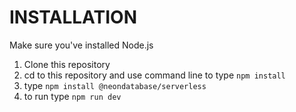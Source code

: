 # INSTALLATION

Make sure you've installed Node.js

1. Clone this repository
2. cd to this repository and use command line to type ```npm install```
3. type ```npm install @neondatabase/serverless```
4. to run type ```npm run dev```